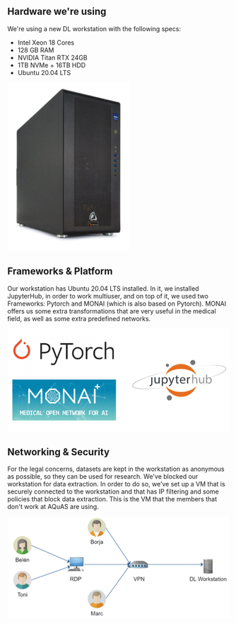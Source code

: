 ## Hardware we're using
We're using a new DL workstation with the following specs:
* Intel Xeon 18 Cores
* 128 GB RAM
* NVIDIA Titan RTX 24GB
* 1TB NVMe + 16TB HDD
* Ubuntu 20.04 LTS

<img src="./Images/Hardware.PNG">

## Frameworks & Platform
Our workstation has Ubuntu 20.04 LTS installed. In it, we installed JupyterHub, in order to work multiuser, and on top of it, we used two Frameworks: Pytorch and MONAI (which is also based on Pytorch). MONAI offers us some extra transformations that are very useful in the medical field, as well as some extra predefined networks.

<img src="./Images/Frameworks.PNG">


## Networking & Security
For the legal concerns, datasets are kept in the workstation as anonymous as possible, so they can be used for research. 
We've blocked our workstation for data extraction. In order to do so, we’ve set up a VM that is securely connected to the workstation and that has IP filtering and some policies that block data extraction. This is the VM that the members that don't work at AQuAS are using.

<img src="./Images/Networking.PNG">
